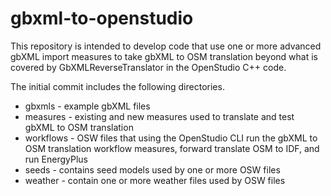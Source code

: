 # gbxml-to-openstudio
This repository is intended to develop code that use one or more advanced gbXML import measures to take gbXML to OSM translation beyond what is covered by GbXMLReverseTranslator in the OpenStudio C++ code.
 
 The initial commit includes the following directories.
 * gbxmls - example gbXML files
 * measures - existing and new measures used to translate and test gbXML to OSM translation
 * workflows - OSW files that using the OpenStudio CLI run the gbXML to OSM translation workflow measures, forward translate OSM to IDF, and run EnergyPlus
 * seeds - contains seed models used by one or more OSW files
 * weather - contain one or more weather files used by OSW files